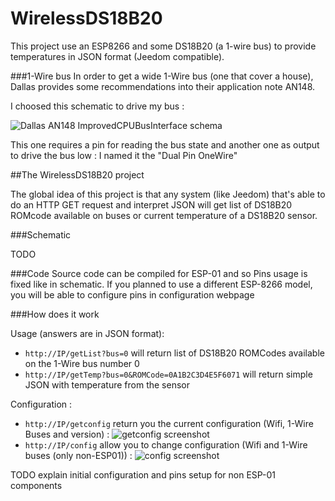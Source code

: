 # WirelessDS18B20
This project use an ESP8266 and some DS18B20 (a 1-wire bus) to provide temperatures in JSON format (Jeedom compatible).

###1-Wire bus
In order to get a wide 1-Wire bus (one that cover a house), Dallas provides some recommendations into their application note AN148.

I choosed this schematic to drive my bus : 

![Dallas AN148 ImprovedCPUBusInterface schema](https://raw.github.com/J6B/Jeedom-ESP8266-Wireless-DS18B20/master/img/AN148-ImprovedCPUBusInterface.jpg)

This one requires a pin for reading the bus state and another one as output to drive the bus low : I named it the "Dual Pin OneWire"

##The WirelessDS18B20 project

The global idea of this project is that any system (like Jeedom) that's able to do an HTTP GET request and interpret JSON will get list of DS18B20 ROMcode available on buses or current temperature of a DS18B20 sensor.

###Schematic

TODO

###Code
Source code can be compiled for ESP-01 and so Pins usage is fixed like in schematic.
If you planned to use a different ESP-8266 model, you will be able to configure pins in configuration webpage

###How does it work

Usage (answers are in JSON format): 

 - `http://IP/getList?bus=0` will return list of DS18B20 ROMCodes available on the 1-Wire bus number 0
 - `http://IP/getTemp?bus=0&ROMCode=0A1B2C3D4E5F6071` will return simple JSON with temperature from the sensor

Configuration : 

 - `http://IP/getconfig` return you the current configuration (Wifi, 1-Wire Buses and version) : ![getconfig screenshot](https://raw.github.com/J6B/Jeedom-ESP8266-Wireless-DS18B20/master/img/getconfig.jpg)
 - `http://IP/config` allow you to change configuration (Wifi and 1-Wire buses (only non-ESP01)) : ![config screenshot](https://raw.github.com/J6B/Jeedom-ESP8266-Wireless-DS18B20/master/img/config.jpg)

TODO explain initial configuration and pins setup for non ESP-01 components